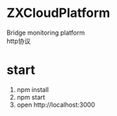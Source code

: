 # ZXCloudPlatform
Bridge monitoring platform  
http协议

# start
1. npm install
2. npm start
3. open http://localhost:3000
